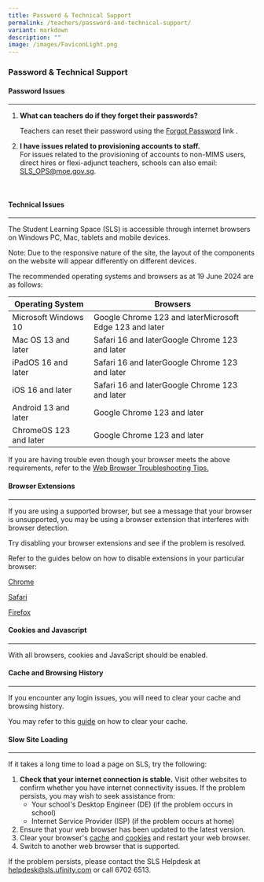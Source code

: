 ```yaml
---
title: Password & Technical Support
permalink: /teachers/password-and-technical-support/
variant: markdown
description: ""
image: /images/FaviconLight.png
---
```

<h3>Password &amp; Technical Support</h3>
<h4><span data-token-index="0">Password Issues</span></h4>
<hr>
<ol>
<li>
<p><strong>What can teachers do if they forget their passwords?</strong></p>
<p>Teachers can reset their password using the <a href="https://www.learning.moe.edu.sg/login-troubleshooting/authentication/reset-sls-password-teacher/">Forgot Password</a> link .</p>
</li>
<li><strong>I have issues related to provisioning accounts to staff.</strong><br>For issues related to the provisioning of accounts to non-MIMS users, direct hires or flexi-adjunct teachers, schools can also email: <a href="mailto:SLS_OPS@moe.gov.sg">SLS_OPS@moe.gov.sg</a>.
<p>&nbsp;</p>
</li>
</ol>
<h4>Technical Issues</h4>
<hr>
<p>The Student Learning Space (SLS) is accessible through internet browsers on Windows PC, Mac, tablets and mobile devices.</p>
<p>Note: Due to the responsive nature of the site, the layout of the components on the website will appear differently on different devices.</p>
<p>The recommended operating systems and browsers as at 19 June 2024 are as follows:</p>
<table>
<thead>
<tr>
<th>Operating System</th>
<th>Browsers</th>
</tr>
</thead>
<tbody>
<tr>
<td>Microsoft Windows 10</td>
<td>Google Chrome 123 and laterMicrosoft Edge 123 and later</td>
</tr>
<tr>
<td>Mac OS 13 and later</td>
<td>Safari 16 and laterGoogle Chrome 123 and later</td>
</tr>
<tr>
<td>iPadOS 16 and later</td>
<td>Safari 16 and laterGoogle Chrome 123 and later</td>
</tr>
<tr>
<td>iOS 16 and later</td>
<td>Safari 16 and laterGoogle Chrome 123 and later</td>
</tr>
<tr>
<td>Android 13 and later</td>
<td>Google Chrome 123 and later</td>
</tr>
<tr>
<td>ChromeOS 123 and later</td>
<td>Google Chrome 123 and later</td>
</tr>
</tbody>
</table>
<p>If you are having trouble even though your browser meets the above requirements, refer to the&nbsp;<a href="https://www.learning.moe.edu.sg/login-troubleshooting/technical-issues/web-browser-troubleshooting-tips/">Web Browser Troubleshooting Tips.</a></p>
<h4>Browser Extensions</h4>
<hr>
<p>If you are using a supported browser, but see a message that your browser is unsupported, you may be using a browser extension that interferes with browser detection.</p>
<p>Try disabling your browser extensions and see if the problem is resolved.</p>
<p>Refer to the guides below on how to disable extensions in your particular browser:</p>
<p><a href="https://support.google.com/chrome_webstore/answer/2664769">Chrome</a></p>
<p><a href="https://support.apple.com/en-us/HT203051">Safari</a></p>
<p><a href="https://support.mozilla.org/en-US/kb/disable-or-remove-add-ons">Firefox</a></p>
<h4>Cookies and Javascript</h4>
<hr>
<p>With all browsers, cookies and JavaScript should be enabled.</p>
<h4>Cache and Browsing History</h4>
<hr>
<p>If you encounter any login issues, you will need to clear your cache and browsing history.</p>
<p>You may refer to this&nbsp;<a href="https://www.learning.moe.edu.sg/files/Login%20Troubleshooting/Clear-Cache.pdf">guide</a>&nbsp;on how to clear your cache.</p>
<h4>Slow Site Loading</h4>
<hr>
<p>If it takes a long time to load a page on SLS, try the following:</p>
<ol>
<li><strong>Check that your internet connection is stable.</strong>&nbsp;Visit other websites to confirm whether you have internet connectivity issues. If the problem persists, you may wish to seek assistance from:
<ul>
<li>Your school's Desktop Engineer (DE) (if the problem occurs in school)</li>
<li>Internet Service Provider (ISP) (if the problem occurs at home)</li>
</ul>
</li>
<li>Ensure that your web browser has been updated to the latest version.</li>
<li>Clear your browser's&nbsp;<a href="https://www.wikihow.com/Clear-Your-Browser%27s-Cache">cache</a>&nbsp;and&nbsp;<a href="https://www.wikihow.com/Clear-Your-Browser%27s-Cookies">cookies</a>&nbsp;and restart your web browser.</li>
<li>Switch to another web browser that is supported.</li>
</ol>
<p>If the problem persists, please contact the SLS Helpdesk at <a href="mailto:helpdesk@sls.ufinity.com">helpdesk@sls.ufinity.com</a> or call 6702 6513.</p>
<p>&nbsp;</p>